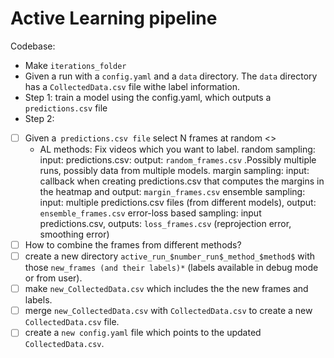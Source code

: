 # Active Learning pipeline

Codebase:
- Make `iterations_folder`
- Given a run with a `config.yaml` and a `data` directory. The `data` directory has a `CollectedData.csv` file withe label information.
- Step 1: train a model using the config.yaml, which outputs a `predictions.csv` file
- Step 2: 
- [ ] Given a` predictions.csv file` select N frames at random <>
  - AL methods: Fix videos which you want to label.
        random sampling: input: predictions.csv: output: `random_frames.csv` .Possibly multiple runs, possibly data from multiple models.
        margin sampling: input: callback when creating predictions.csv that computes the margins in the heatmap and output: `margin_frames.csv`
        ensemble sampling: input: multiple predictions.csv files (from different models), output: `ensemble_frames.csv`
        error-loss based sampling: input predictions.csv, outputs: `loss_frames.csv` (reprojection error, smoothing error)
- [ ] How to combine the frames from different methods? 
- [ ] create a new directory `active_run_$number_run$_method_$method$` with those `new_frames (and their labels)*` (labels available in debug mode or from user).
- [ ] make  `new_CollectedData.csv` which includes the the new frames and labels.
- [ ] merge `new_CollectedData.csv` with `CollectedData.csv` to create a new `CollectedData.csv` file.
- [ ] create a `new config.yaml` file which points to the updated `CollectedData.csv`.
